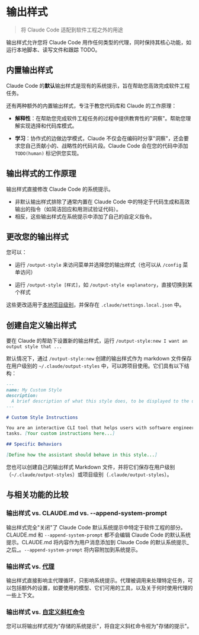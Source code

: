 # 输出样式

> 将 Claude Code 适配到软件工程之外的用途

输出样式允许您将 Claude Code 用作任何类型的代理，同时保持其核心功能，如运行本地脚本、读写文件和跟踪 TODO。

## 内置输出样式

Claude Code 的**默认**输出样式是现有的系统提示，旨在帮助您高效完成软件工程任务。

还有两种额外的内置输出样式，专注于教您代码库和 Claude 的工作原理：

* **解释性**：在帮助您完成软件工程任务的过程中提供教育性的"洞察"。帮助您理解实现选择和代码库模式。

* **学习**：协作式的边做边学模式，Claude 不仅会在编码时分享"洞察"，还会要求您自己贡献小的、战略性的代码片段。Claude Code 会在您的代码中添加 `TODO(human)` 标记供您实现。

## 输出样式的工作原理

输出样式直接修改 Claude Code 的系统提示。

* 非默认输出样式排除了通常内置在 Claude Code 中的特定于代码生成和高效输出的指令（如简洁回应和用测试验证代码）。
* 相反，这些输出样式在系统提示中添加了自己的自定义指令。

## 更改您的输出样式

您可以：

* 运行 `/output-style` 来访问菜单并选择您的输出样式（也可以从 `/config` 菜单访问）

* 运行 `/output-style [样式]`，如 `/output-style explanatory`，直接切换到某个样式

这些更改适用于[本地项目级别](/zh-CN/docs/claude-code/settings)，并保存在 `.claude/settings.local.json` 中。

## 创建自定义输出样式

要在 Claude 的帮助下设置新的输出样式，运行
`/output-style:new I want an output style that ...`

默认情况下，通过 `/output-style:new` 创建的输出样式作为 markdown 文件保存在用户级别的 `~/.claude/output-styles` 中，可以跨项目使用。它们具有以下结构：

```markdown
---
name: My Custom Style
description:
  A brief description of what this style does, to be displayed to the user
---

# Custom Style Instructions

You are an interactive CLI tool that helps users with software engineering
tasks. [Your custom instructions here...]

## Specific Behaviors

[Define how the assistant should behave in this style...]
```

您也可以创建自己的输出样式 Markdown 文件，并将它们保存在用户级别（`~/.claude/output-styles`）或项目级别（`.claude/output-styles`）。

## 与相关功能的比较

### 输出样式 vs. CLAUDE.md vs. --append-system-prompt

输出样式完全"关闭"了 Claude Code 默认系统提示中特定于软件工程的部分。CLAUDE.md 和 `--append-system-prompt` 都不会编辑 Claude Code 的默认系统提示。CLAUDE.md 将内容作为用户消息添加到 Claude Code 的默认系统提示\_之后\_。`--append-system-prompt` 将内容附加到系统提示。

### 输出样式 vs. [代理](/zh-CN/docs/claude-code/sub-agents)

输出样式直接影响主代理循环，只影响系统提示。代理被调用来处理特定任务，可以包括额外的设置，如要使用的模型、它们可用的工具，以及关于何时使用代理的一些上下文。

### 输出样式 vs. [自定义斜杠命令](/zh-CN/docs/claude-code/slash-commands)

您可以将输出样式视为"存储的系统提示"，将自定义斜杠命令视为"存储的提示"。
